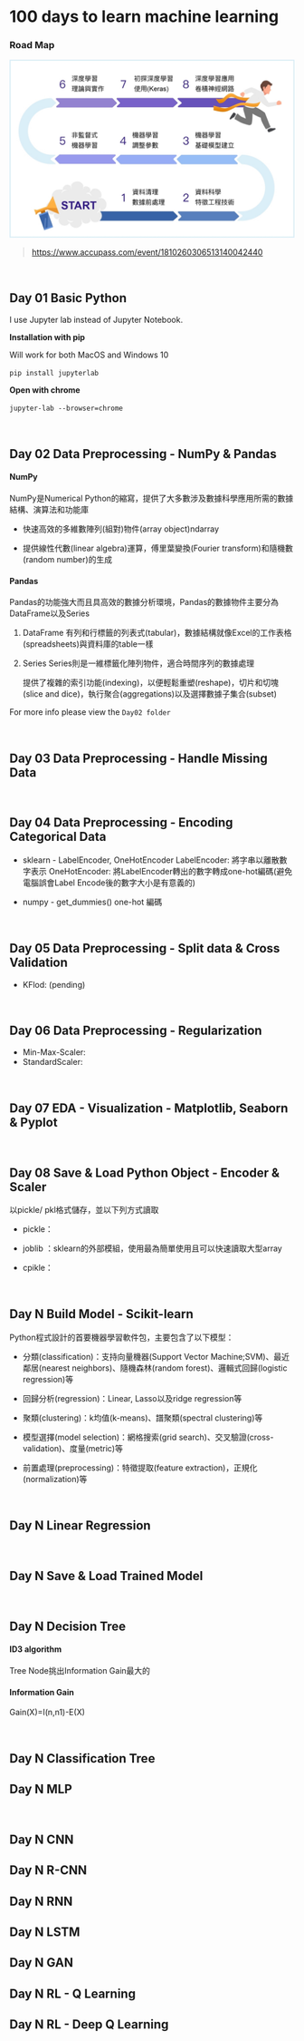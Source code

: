# 100 days to learn machine learning

### Road Map

![road map of learning ML](road_map.jpg)

> https://www.accupass.com/event/1810260306513140042440

<br />

## Day 01  Basic Python

I use Jupyter lab instead of Jupyter Notebook.

**Installation with pip**

Will work for both MacOS and Windows 10

`pip install jupyterlab`

**Open with chrome**

`jupyter-lab --browser=chrome`

<br />

## Day 02 Data Preprocessing - NumPy & Pandas

#### NumPy

NumPy是Numerical Python的縮寫，提供了大多數涉及數據科學應用所需的數據結構、演算法和功能庫

* 快速高效的多維數陣列(組對)物件(array object)ndarray

* 提供線性代數(linear algebra)運算，傅里葉變換(Fourier transform)和隨機數(random number)的生成

#### Pandas

Pandas的功能強大而且具高效的數據分析環境，Pandas的數據物件主要分為DataFrame以及Series

1. DataFrame
   有列和行標籤的列表式(tabular)，數據結構就像Excel的工作表格(spreadsheets)與資料庫的table一樣

2. Series
   Series則是一維標籤化陣列物件，適合時間序列的數據處理

   提供了複雜的索引功能(indexing)，以便輕鬆重塑(reshape)，切片和切塊(slice and dice)，執行聚合(aggregations)以及選擇數據子集合(subset)

For more info please view the `Day02 folder`

<br />

## Day 03 Data Preprocessing - Handle Missing Data

<br />

## Day 04 Data Preprocessing - Encoding Categorical Data

* sklearn - LabelEncoder, OneHotEncoder
  LabelEncoder: 將字串以離散數字表示
  OneHotEncoder: 將LabelEncoder轉出的數字轉成one-hot編碼(避免電腦誤會Label Encode後的數字大小是有意義的)

* numpy - get_dummies() 
  one-hot 編碼

<br />

## Day 05 Data Preprocessing -  Split data & Cross Validation

* KFlod: (pending)

<br />

## Day 06 Data Preprocessing - Regularization

* Min-Max-Scaler: 
* StandardScaler: 

<br />

## Day 07 EDA - Visualization - Matplotlib,  Seaborn & Pyplot

<br />

## Day 08 Save & Load Python Object - Encoder & Scaler

以pickle/ pkl格式儲存，並以下列方式讀取

* pickle：

* joblib ：sklearn的外部模組，使用最為簡單使用且可以快速讀取大型array

* cpikle：

<br />

## Day N Build Model - Scikit-learn

Python程式設計的首要機器學習軟件包，主要包含了以下模型：

* 分類(classification)：支持向量機器(Support Vector Machine;SVM)、最近鄰居(nearest neighbors)、隨機森林(random forest)、邏輯式回歸(logistic regression)等

* 回歸分析(regression)：Linear, Lasso以及ridge regression等

* 聚類(clustering)：k均值(k-means)、譜聚類(spectral clustering)等

* 模型選擇(model selection)：網格搜索(grid search)、交叉驗證(cross-validation)、度量(metric)等

* 前置處理(preprocessing)：特徵提取(feature extraction)，正規化(normalization)等

<br />

## Day N Linear Regression

<br />

## Day N Save & Load Trained Model

<br />

## Day N Decision Tree

#### ID3 algorithm

Tree Node挑出Information Gain最大的

#### Information Gain

Gain(X)=I(n,n1)-E(X) 

<br />

## Day N Classification Tree

## Day N MLP

<br />

## Day N CNN

## Day N R-CNN

## Day N RNN

## Day N LSTM

## Day N GAN

## Day N RL - Q Learning

## Day N RL - Deep Q Learning
